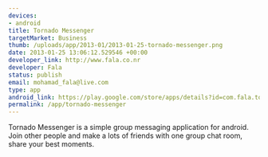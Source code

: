 ```yaml
--- 
devices: 
- android
title: Tornado Messenger
targetMarket: Business
thumb: /uploads/app/2013-01/2013-01-25-tornado-messenger.png
date: 2013-01-25 13:06:12.529546 +00:00
developer_link: http://www.fala.co.nr
developer: Fala
status: publish
email: mohamad_fala@live.com
type: app
android_link: https://play.google.com/store/apps/details?id=com.fala.tornado01
permalink: /app/tornado-messenger
---
```


Tornado Messenger is a simple group messaging application for android. Join other people and make a lots of friends with one group chat room, share your best moments.
